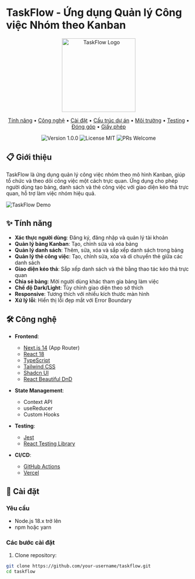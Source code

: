 # TaskFlow - Ứng dụng Quản lý Công việc Nhóm theo Kanban

<p align="center">
  <img src="public/taskflow-logo.png" alt="TaskFlow Logo" width="200"/>
</p>

<p align="center">
  <a href="#tính-năng">Tính năng</a> •
  <a href="#công-nghệ">Công nghệ</a> •
  <a href="#cài-đặt">Cài đặt</a> •
  <a href="#cấu-trúc-dự-án">Cấu trúc dự án</a> •
  <a href="#môi-trường">Môi trường</a> •
  <a href="#testing">Testing</a> •
  <a href="#đóng-góp">Đóng góp</a> •
  <a href="#giấy-phép">Giấy phép</a>
</p>

<p align="center">
  <img src="https://img.shields.io/badge/version-1.0.0-blue.svg" alt="Version 1.0.0"/>
  <img src="https://img.shields.io/badge/license-MIT-green.svg" alt="License MIT"/>
  <img src="https://img.shields.io/badge/PRs-welcome-brightgreen.svg" alt="PRs Welcome"/>
</p>

## 📋 Giới thiệu

TaskFlow là ứng dụng quản lý công việc nhóm theo mô hình Kanban, giúp tổ chức và theo dõi công việc một cách trực quan. Ứng dụng cho phép người dùng tạo bảng, danh sách và thẻ công việc với giao diện kéo thả trực quan, hỗ trợ làm việc nhóm hiệu quả.

![TaskFlow Demo](public/taskflow-demo.png)

## ✨ Tính năng

- **Xác thực người dùng**: Đăng ký, đăng nhập và quản lý tài khoản
- **Quản lý bảng Kanban**: Tạo, chỉnh sửa và xóa bảng
- **Quản lý danh sách**: Thêm, sửa, xóa và sắp xếp danh sách trong bảng
- **Quản lý thẻ công việc**: Tạo, chỉnh sửa, xóa và di chuyển thẻ giữa các danh sách
- **Giao diện kéo thả**: Sắp xếp danh sách và thẻ bằng thao tác kéo thả trực quan
- **Chia sẻ bảng**: Mời người dùng khác tham gia bảng làm việc
- **Chế độ Dark/Light**: Tùy chỉnh giao diện theo sở thích
- **Responsive**: Tương thích với nhiều kích thước màn hình
- **Xử lý lỗi**: Hiển thị lỗi đẹp mắt với Error Boundary

## 🛠️ Công nghệ

- **Frontend**:
  - [Next.js 14](https://nextjs.org/) (App Router)
  - [React 18](https://reactjs.org/)
  - [TypeScript](https://www.typescriptlang.org/)
  - [Tailwind CSS](https://tailwindcss.com/)
  - [Shadcn UI](https://ui.shadcn.com/)
  - [React Beautiful DnD](https://github.com/atlassian/react-beautiful-dnd)

- **State Management**:
  - Context API
  - useReducer
  - Custom Hooks

- **Testing**:
  - [Jest](https://jestjs.io/)
  - [React Testing Library](https://testing-library.com/docs/react-testing-library/intro/)

- **CI/CD**:
  - [GitHub Actions](https://github.com/features/actions)
  - [Vercel](https://vercel.com/)

## 🚀 Cài đặt

### Yêu cầu

- Node.js 18.x trở lên
- npm hoặc yarn

### Các bước cài đặt

1. Clone repository:
```bash
git clone https://github.com/your-username/taskflow.git
cd taskflow
